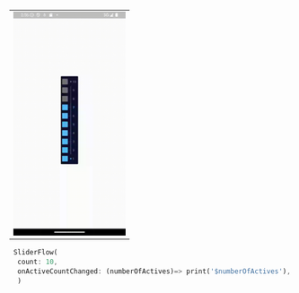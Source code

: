 

<table>
  <tr>
    <td><img src="https://raw.githubusercontent.com/thehelmsdeep/sliderflow/refs/heads/master/01.gif" alt="" width="200"></td>
  </tr>
</table>



```dart
 SliderFlow(
  count: 10,
  onActiveCountChanged: (numberOfActives)=> print('$numberOfActives'),
  )
```


